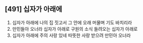 ## [491] 십자가 아래에

1) 십자가 아래에 나의 집 짓고서 그 안에 오래 머물며 기도 바치리라  
2) 만민들아 오너라 십자가 아래로 구원의 소식 들려오는 십자가 아래로  
3) 십자가 아래에 주의 사랑 있네 따뜻한 사랑 받으려 만민아 오너라
